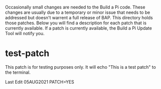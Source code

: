 Occasionally small changes are needed to the Build a Pi code. These changes are usually due to a temporary or minor issue that needs to be addressed but doesn't warrent a full release of BAP. This directory holds those patches. Below you will find a description for each patch that is currently available. If a patch is currently available, the Build a Pi Update Tool will notify you.



# test-patch
This patch is for testing purposes only. It will echo "This is a test patch" to the terminal. 

Last Edit 05AUG2021
PATCH=YES
